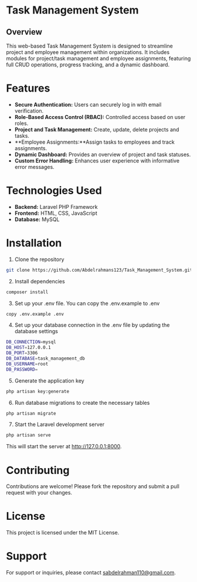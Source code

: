 # Task Management System
## Overview
This web-based Task Management System is designed to streamline project and employee management within organizations. It includes modules for project/task management and employee assignments, featuring full CRUD operations, progress tracking, and a dynamic dashboard.
# Features 
- **Secure Authentication:** Users can securely log in with email verification.
- **Role-Based Access Control (RBAC):** Controlled access based on user roles.
- **Project and Task Management:** Create, update, delete projects and tasks.
- **Employee Assignments:**Assign tasks to employees and track assignments.
- **Dynamic Dashboard:** Provides an overview of project and task statuses.
- **Custom Error Handling:** Enhances user experience with informative error messages.
# Technologies Used
- **Backend:** Laravel PHP Framework
- **Frontend:** HTML, CSS, JavaScript
- **Database:** MySQL
# Installation
1. Clone the repository
```bash
git clone https://github.com/Abdelrahmans123/Task_Management_System.git
```
2. Install dependencies
```bash
composer install
```
3. Set up your .env file. You can copy the .env.example to .env
```bash
copy .env.example .env
```
4. Set up your database connection in the .env file by updating the database settings
```bash
DB_CONNECTION=mysql
DB_HOST=127.0.0.1
DB_PORT=3306
DB_DATABASE=task_management_db
DB_USERNAME=root
DB_PASSWORD=
```
5. Generate the application key
```bash
php artisan key:generate
```
6. Run database migrations to create the necessary tables
```bash
php artisan migrate
```
7. Start the Laravel development server
```bash
php artisan serve
```
This will start the server at http://127.0.0.1:8000.
# Contributing
Contributions are welcome! Please fork the repository and submit a pull request with your changes.
# License
This project is licensed under the MIT License.
# Support
For support or inquiries, please contact [sabdelrahman110@gmail.com](mailto:sabdelrahman110@gmail.com).
 

